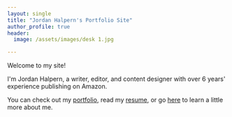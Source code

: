 ```yaml
---
layout: single
title: "Jordan Halpern's Portfolio Site"
author_profile: true
header:
  image: /assets/images/desk 1.jpg

---
```

Welcome to my site! 

I'm Jordan Halpern, a writer, editor, and content designer with over 6 years' experience publishing on Amazon. 

You can check out my [portfolio](/portfolio/), read my [resume](/resume/), or go [here](/about/) to learn a little more about me. 